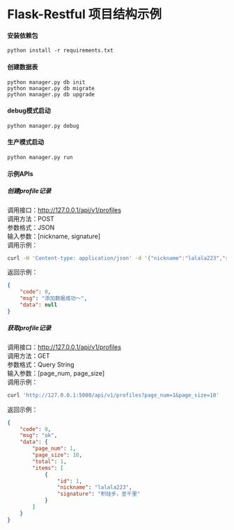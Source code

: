 # Flask-Restful 项目结构示例
#### 安装依赖包
```
python install -r requirements.txt
```

#### 创建数据表
```
python manager.py db init
python manager.py db migrate
python manager.py db upgrade
```

#### debug模式启动
```
python manager.py debug
```

#### 生产模式启动
```
python manager.py run
```

#### 示例APIs
##### 创建profile记录  
调用接口：http://127.0.0.1/api/v1/profiles  
调用方法：POST  
参数格式：JSON  
输入参数：[nickname, signature]  
调用示例：
```bash
curl -H 'Content-type: application/json' -d '{"nickname":"lalala223","signature":"积硅步，至千里"}' -X POST 'http://127.0.0.1:5000/api/v1/profiles'
```
返回示例：
```json
{
    "code": 0,
    "msg": "添加数据成功～",
    "data": null
}
```

##### 获取profile记录  
调用接口：http://127.0.0.1/api/v1/profiles  
调用方法：GET  
参数格式：Query String  
输入参数：[page_num, page_size]  
调用示例：
```bash
curl 'http://127.0.0.1:5000/api/v1/profiles?page_num=1&page_size=10'
```
返回示例：
```json
{
    "code": 0,
    "msg": "ok",
    "data": {
        "page_num": 1,
        "page_size": 10,
        "total": 1,
        "items": [
            {
                "id": 1,
                "nickname": "lalala223",
                "signature": "积硅步，至千里"
            }
        ]
    }
}
```
